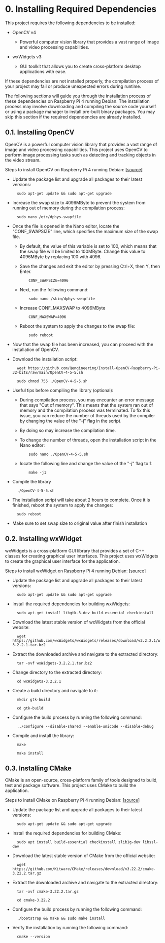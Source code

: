 # 0. Installing Required Dependencies

This project requires the following dependencies to be installed:

-   OpenCV v4

    -   Powerful computer vision library that provides a vast range of image and video processing capabilities.

-   wxWidgets v3

    -   GUI toolkit that allows you to create cross-platform desktop applications with ease.

If these dependencies are not installed properly, the compilation process of your project may fail or produce unexpected errors during runtime.

The following sections will guide you through the installation process of these dependencies on Raspberry Pi 4 running Debian. The installation process may involve downloading and compiling the source code yourself or using a package manager to install pre-built binary packages. You may skip this section if the required dependencies are already installed.

## 0.1. Installing OpenCV

OpenCV is a powerful computer vision library that provides a vast range of image and video processing capabilities. This project uses OpenCV to perform image processing tasks such as detecting and tracking objects in the video stream.

Steps to install OpenCV on Raspberry Pi 4 running Debian: [\[source\]](https://qengineering.eu/install-opencv-4.5-on-raspberry-pi-4.html)

-   Update the package list and upgrade all packages to their latest versions:

          sudo apt-get update && sudo apt-get upgrade

-   Increase the swap size to 4096MByte to prevent the system from running out of memory during the compilation process:

          sudo nano /etc/dphys-swapfile

-   Once the file is opened in the Nano editor, locate the "CONF_SWAPSIZE" line, which specifies the maximum size of the swap file.

    -   By default, the value of this variable is set to 100, which means that the swap file will be limited to 100MByte. Change this value to 4096MByte by replacing 100 with 4096.
    -   Save the changes and exit the editor by pressing Ctrl+X, then Y, then Enter.

                CONF_SWAPSIZE=4096

    -   Next, run the following command:

                sudo nano /sbin/dphys-swapfile

    -   Increase CONF_MAXSWAP to 4096MByte

                CONF_MAXSWAP=4096

    -   Reboot the system to apply the changes to the swap file:

                sudo reboot

-   Now that the swap file has been increased, you can proceed with the installation of OpenCV.
-   Download the installation script:

          wget https://github.com/Qengineering/Install-OpenCV-Raspberry-Pi-32-bits/raw/main/OpenCV-4-5-5.sh

          sudo chmod 755 ./OpenCV-4-5-5.sh

-   Useful tips before compiling the library (optional):

    -   During compilation process, you may encounter an error message that says "Out of memory". This means that the system ran out of memory and the compilation process was terminated. To fix this issue, you can reduce the number of threads used by the compiler by changing the value of the "-j" flag in the script.
    -   By doing so may increase the compilation time.
    -   To change the number of threads, open the installation script in the Nano editor:

                sudo nano ./OpenCV-4-5-5.sh

    -   locate the following line and change the value of the "-j" flag to 1:

                make -j1

-   Compile the library

          ./OpenCV-4-5-5.sh

-   The installation script will take about 2 hours to complete. Once it is finished, reboot the system to apply the changes:

          sudo reboot

-   Make sure to set swap size to original value after finish installation

## 0.2. Installing wxWidget

wxWidgets is a cross-platform GUI library that provides a set of C++ classes for creating graphical user interfaces. This project uses wxWidgets to create the graphical user interface for the application.

Steps to install wxWidget on Raspberry Pi 4 running Debian: [\[source\]](https://forums.raspberrypi.com/viewtopic.php?t=271709)

-   Update the package list and upgrade all packages to their latest versions:

          sudo apt-get update && sudo apt-get upgrade

-   Install the required dependencies for building wxWidgets:

          sudo apt-get install libgtk-3-dev build-essential checkinstall

-   Download the latest stable version of wxWidgets from the official website:

          wget https://github.com/wxWidgets/wxWidgets/releases/download/v3.2.2.1/wxWidgets-3.2.2.1.tar.bz2

-   Extract the downloaded archive and navigate to the extracted directory:

          tar -xvf wxWidgets-3.2.2.1.tar.bz2

-   Change directory to the extracted directory:

          cd wxWidgets-3.2.2.1

-   Create a build directory and navigate to it:

          mkdir gtk-build

          cd gtk-build

-   Configure the build process by running the following command:

          ../configure --disable-shared --enable-unicode --disable-debug

-   Compile and install the library:

          make

          make install

## 0.3. Installing CMake

CMake is an open-source, cross-platform family of tools designed to build, test and package software. This project uses CMake to build the application.

Steps to install CMake on Raspberry Pi 4 running Debian: [\[source\]](https://gitlab.kitware.com/cmake/cmake)

-   Update the package list and upgrade all packages to their latest versions:

          sudo apt-get update && sudo apt-get upgrade

-   Install the required dependencies for building CMake:

          sudo apt install build-essential checkinstall zlib1g-dev libssl-dev

-   Download the latest stable version of CMake from the official website:

          wget https://github.com/Kitware/CMake/releases/download/v3.22.2/cmake-3.22.2.tar.gz

-   Extract the downloaded archive and navigate to the extracted directory:

          tar -xvf cmake-3.22.2.tar.gz

          cd cmake-3.22.2

-   Configure the build process by running the following command:

          ./bootstrap && make && sudo make install

-   Verify the installation by running the following command:

          cmake --version
